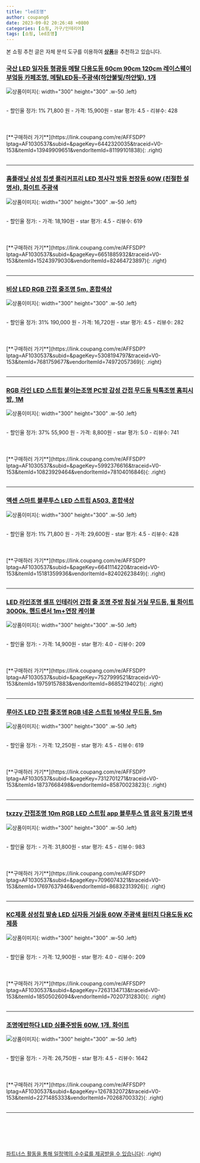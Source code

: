 ```yaml
---
title: "led조명"
author: coupang6
date: 2023-09-02 20:26:48 +0800
categories: [쇼핑, 가구/인테리어]
tags: [쇼핑, led조명]
---
```


본 쇼핑 추천 글은 자체 분석 도구를 이용하여 [**상품**](https://link.coupang.com/a/bao1ui)을 추천하고 있습니다.

### [국산 LED 일자등 형광등 메탈 다용도등 60cm 90cm 120cm 레이스웨이 부엌등 카페조명, 메탈LED등-주광색(하얀불빛/하얀빛), 1개](https://link.coupang.com/re/AFFSDP?lptag=AF1030537&subid=&pageKey=6442320035&traceid=V0-153&itemId=13949909651&vendorItemId=81199101838)

![상품이미지](https://thumbnail6.coupangcdn.com/thumbnails/remote/230x230ex/image/vendor_inventory/5fac/4a69fb4a60565b58629be2c57d3858c13cf42a40b804ecf935d138cc4999.jpg){: width="300" height="300" .w-50 .left}


<br>
- 할인율 정가: 1%  71,800   원
- 가격: 15,900원
- star 평가: 4.5
- 리뷰수: 428
<br>
<br>
<br>
<br>
[**구매하러 가기**](https://link.coupang.com/re/AFFSDP?lptag=AF1030537&subid=&pageKey=6442320035&traceid=V0-153&itemId=13949909651&vendorItemId=81199101838){: .right}
<br>
<br>

---

### [홈플래닛 삼성 칩셋 플리커프리 LED 정사각 방등 천장등 60W (친절한 설명서), 화이트 주광색](https://link.coupang.com/re/AFFSDP?lptag=AF1030537&subid=&pageKey=6651885932&traceid=V0-153&itemId=15243979030&vendorItemId=82464723897)

![상품이미지](https://thumbnail7.coupangcdn.com/thumbnails/remote/230x230ex/image/retail/images/1658945614759334-9e44291c-50e2-42ca-aaca-056a70647e01.jpg){: width="300" height="300" .w-50 .left}


<br>
- 할인율 정가: 
- 가격: 18,190원
- star 평가: 4.5
- 리뷰수: 619
<br>
<br>
<br>
<br>
[**구매하러 가기**](https://link.coupang.com/re/AFFSDP?lptag=AF1030537&subid=&pageKey=6651885932&traceid=V0-153&itemId=15243979030&vendorItemId=82464723897){: .right}
<br>
<br>

---

### [비상 LED RGB 간접 줄조명 5m, 혼합색상](https://link.coupang.com/re/AFFSDP?lptag=AF1030537&subid=&pageKey=5308194797&traceid=V0-153&itemId=7681759677&vendorItemId=74972057369)

![상품이미지](https://thumbnail10.coupangcdn.com/thumbnails/remote/230x230ex/image/retail/images/2970579748604018-d0c9bcb3-3ee2-44e6-a7fe-7a0d141c8fdc.jpg){: width="300" height="300" .w-50 .left}


<br>
- 할인율 정가: 31%  190,000   원
- 가격: 16,720원
- star 평가: 4.5
- 리뷰수: 282
<br>
<br>
<br>
<br>
[**구매하러 가기**](https://link.coupang.com/re/AFFSDP?lptag=AF1030537&subid=&pageKey=5308194797&traceid=V0-153&itemId=7681759677&vendorItemId=74972057369){: .right}
<br>
<br>

---

### [RGB 라인 LED 스트립 붙이는조명 PC방 감성 간접 무드등 틱톡조명 홈피시방, 1M](https://link.coupang.com/re/AFFSDP?lptag=AF1030537&subid=&pageKey=5992376616&traceid=V0-153&itemId=10823929464&vendorItemId=78104016846)

![상품이미지](https://thumbnail8.coupangcdn.com/thumbnails/remote/230x230ex/image/vendor_inventory/123a/b1953c8b3dd6bd20693d8fdb55505c367521d4ec7fca90cfd3898f4345a2.jpg){: width="300" height="300" .w-50 .left}


<br>
- 할인율 정가: 37%  55,900   원
- 가격: 8,800원
- star 평가: 5.0
- 리뷰수: 741
<br>
<br>
<br>
<br>
[**구매하러 가기**](https://link.coupang.com/re/AFFSDP?lptag=AF1030537&subid=&pageKey=5992376616&traceid=V0-153&itemId=10823929464&vendorItemId=78104016846){: .right}
<br>
<br>

---

### [액센 스마트 블루투스 LED 스트립 A503, 혼합색상](https://link.coupang.com/re/AFFSDP?lptag=AF1030537&subid=&pageKey=6641114220&traceid=V0-153&itemId=15181359936&vendorItemId=82402623849)

![상품이미지](https://thumbnail6.coupangcdn.com/thumbnails/remote/230x230ex/image/retail/images/2022/07/13/15/8/28244dde-9393-4318-bd58-0c30b92c3363.jpg){: width="300" height="300" .w-50 .left}


<br>
- 할인율 정가: 1%  71,800   원
- 가격: 29,600원
- star 평가: 4.5
- 리뷰수: 428
<br>
<br>
<br>
<br>
[**구매하러 가기**](https://link.coupang.com/re/AFFSDP?lptag=AF1030537&subid=&pageKey=6641114220&traceid=V0-153&itemId=15181359936&vendorItemId=82402623849){: .right}
<br>
<br>

---

### [LED 라인조명 셀프 인테리어 간접 줄 조명 주방 침실 거실 무드등, 웜 화이트3000k, 핸드센서 1m+연장 케이블](https://link.coupang.com/re/AFFSDP?lptag=AF1030537&subid=&pageKey=7527999521&traceid=V0-153&itemId=19759157883&vendorItemId=86852194021)

![상품이미지](https://thumbnail10.coupangcdn.com/thumbnails/remote/230x230ex/image/vendor_inventory/0654/0c2c0a6a88e795847215e07487a8b3733e71fb8a8867acfe1b28e2cd62f6.jpg){: width="300" height="300" .w-50 .left}


<br>
- 할인율 정가: 
- 가격: 14,900원
- star 평가: 4.0
- 리뷰수: 209
<br>
<br>
<br>
<br>
[**구매하러 가기**](https://link.coupang.com/re/AFFSDP?lptag=AF1030537&subid=&pageKey=7527999521&traceid=V0-153&itemId=19759157883&vendorItemId=86852194021){: .right}
<br>
<br>

---

### [루아즈 LED 간접 줄조명 RGB 네온 스트립 16색상 무드등, 5m](https://link.coupang.com/re/AFFSDP?lptag=AF1030537&subid=&pageKey=7312701271&traceid=V0-153&itemId=18737668498&vendorItemId=85870023823)

![상품이미지](https://thumbnail10.coupangcdn.com/thumbnails/remote/230x230ex/image/retail/images/8770509630487743-ed6ca3d9-857d-427f-bcb7-7079ee5ed041.jpg){: width="300" height="300" .w-50 .left}


<br>
- 할인율 정가: 
- 가격: 12,250원
- star 평가: 4.5
- 리뷰수: 619
<br>
<br>
<br>
<br>
[**구매하러 가기**](https://link.coupang.com/re/AFFSDP?lptag=AF1030537&subid=&pageKey=7312701271&traceid=V0-153&itemId=18737668498&vendorItemId=85870023823){: .right}
<br>
<br>

---

### [txzzy 간접조명 10m RGB LED 스트립 app 블루투스 앱 음악 동기화 변색](https://link.coupang.com/re/AFFSDP?lptag=AF1030537&subid=&pageKey=7096074321&traceid=V0-153&itemId=17697637946&vendorItemId=86832313926)

![상품이미지](https://thumbnail6.coupangcdn.com/thumbnails/remote/230x230ex/image/vendor_inventory/f12c/47a71b6244c254d08f4c1a63991c70094e3d5e1a7bf133956b723c41ec8b.jpg){: width="300" height="300" .w-50 .left}


<br>
- 할인율 정가: 
- 가격: 31,800원
- star 평가: 4.5
- 리뷰수: 983
<br>
<br>
<br>
<br>
[**구매하러 가기**](https://link.coupang.com/re/AFFSDP?lptag=AF1030537&subid=&pageKey=7096074321&traceid=V0-153&itemId=17697637946&vendorItemId=86832313926){: .right}
<br>
<br>

---

### [KC제품 삼성칩 발송 LED 십자등 거실등 60W 주광색 원터치 다용도등 KC제품](https://link.coupang.com/re/AFFSDP?lptag=AF1030537&subid=&pageKey=7263134713&traceid=V0-153&itemId=18505026094&vendorItemId=70207312830)

![상품이미지](https://thumbnail10.coupangcdn.com/thumbnails/remote/230x230ex/image/vendor_inventory/116f/fa6eb2f07cfd9aecdea1d877520eec828ec53b5bfeebc36eaa719a5c1bf3.jpg){: width="300" height="300" .w-50 .left}


<br>
- 할인율 정가: 
- 가격: 12,900원
- star 평가: 4.0
- 리뷰수: 209
<br>
<br>
<br>
<br>
[**구매하러 가기**](https://link.coupang.com/re/AFFSDP?lptag=AF1030537&subid=&pageKey=7263134713&traceid=V0-153&itemId=18505026094&vendorItemId=70207312830){: .right}
<br>
<br>

---

### [조명에반하다 LED 심플주방등 60W, 1개, 화이트](https://link.coupang.com/re/AFFSDP?lptag=AF1030537&subid=&pageKey=1267832072&traceid=V0-153&itemId=2271485333&vendorItemId=70268700332)

![상품이미지](https://thumbnail8.coupangcdn.com/thumbnails/remote/230x230ex/image/retail/images/1796843590140886-906c1934-2533-4c7e-8973-4b7dd9d0ca1f.png){: width="300" height="300" .w-50 .left}


<br>
- 할인율 정가: 
- 가격: 26,750원
- star 평가: 4.5
- 리뷰수: 1642
<br>
<br>
<br>
<br>
[**구매하러 가기**](https://link.coupang.com/re/AFFSDP?lptag=AF1030537&subid=&pageKey=1267832072&traceid=V0-153&itemId=2271485333&vendorItemId=70268700332){: .right}
<br>
<br>

---
<br><br><br><br><br> [파트너스 활동을 통해 일정액의 수수료를 제공받을 수 있습니다](https://link.coupang.com/a/bao1ui){: .right}